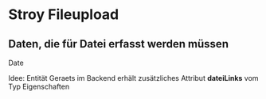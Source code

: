 Stroy Fileupload
================

## Daten, die für Datei erfasst werden müssen

Date


Idee: Entität Geraets im Backend erhält zusätzliches Attribut **dateiLinks** vom Typ Eigenschaften